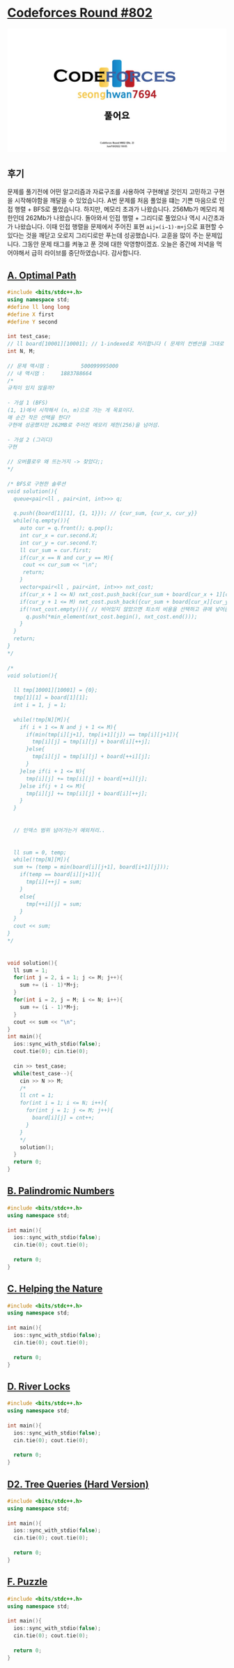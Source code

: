 # [Codeforces Round #802](https://codeforces.com/contest/1700)
<img src="./thumbnail.jpg" />

## 후기
문제를 풀기전에 어떤 알고리즘과 자료구조를 사용하여 구현해낼 것인지 고민하고 구현을 시작해야함을 깨달을 수 있었습니다. A번 문제를 처음 풀었을 떄는 기쁜 마음으로 인접 행렬 + BFS로 풀었습니다. 하지만, 메모리 초과가 나왔습니다. 256Mb가 메모리 제한인데 262Mb가 나왔습니다. 돌아와서 인접 행렬 + 그리디로 풀었으나 역시 시간초과가 나왔습니다. 이때 인접 행렬을 문제에서 주어진 표현 `aij=(i−1)⋅m+j`으로 표현할 수 있다는 것을 깨닫고 오로지 그리디로만 푸는데 성공했습니다. 교훈을 많이 주는 문제입니다. 그동안 문제 태그를 켜놓고 푼 것에 대한 악영향이겠죠. 오늘은 중간에 저녁을 먹어야해서 급히 라이브를 중단하였습니다. 감사합니다. <br>

## [A. Optimal Path](https://codeforces.com/contest/1700/problem/A)
```c++
#include <bits/stdc++.h>
using namespace std;
#define ll long long
#define X first
#define Y second
 
int test_case;
// ll board[10001][10001]; // 1-indexed로 처리합니다 ( 문제의 컨벤션을 그대로 )
int N, M;

// 문제 맥시멈 :          500099995000
// 내 맥시멈 :     1883788664
/*
규칙이 있지 않을까?
 
- 가설 1 (BFS)
(1, 1)에서 시작해서 (n, m)으로 가는 게 목표이다.
매 순간 작은 선택을 한다?
구현에 성공했지만 262MB로 주어진 메모리 제한(256)을 넘어섬.

- 가설 2 (그리디)
구현

// 오버플로우 왜 뜨는거지 -> 찾았다;;
*/

/* BFS로 구현한 솔루션
void solution(){
  queue<pair<ll , pair<int, int>>> q;
 
  q.push({board[1][1], {1, 1}}); // {cur_sum, {cur_x, cur_y}}
  while(!q.empty()){
    auto cur = q.front(); q.pop();
    int cur_x = cur.second.X;
    int cur_y = cur.second.Y;
    ll cur_sum = cur.first;
    if(cur_x == N and cur_y == M){
     cout << cur_sum << "\n";
     return;
    }
    vector<pair<ll , pair<int, int>>> nxt_cost;
    if(cur_x + 1 <= N) nxt_cost.push_back({cur_sum + board[cur_x + 1][cur_y],{cur_x + 1, cur_y}});
    if(cur_y + 1 <= M) nxt_cost.push_back({cur_sum + board[cur_x][cur_y + 1], {cur_x, cur_y + 1}});
    if(!nxt_cost.empty()){ // 비어있지 않았으면 최소의 비용을 선택하고 큐에 넣어줌
      q.push(*min_element(nxt_cost.begin(), nxt_cost.end()));
    }
  }
  return;
}
*/

/*
void solution(){
  
  ll tmp[10001][10001] = {0};
  tmp[1][1] = board[1][1];
  int i = 1, j = 1;
    
  while(!tmp[N][M]){
    if( i + 1 <= N and j + 1 <= M){
      if(min(tmp[i][j+1], tmp[i+1][j]) == tmp[i][j+1]){
        tmp[i][j] = tmp[i][j] + board[i][++j]; 
      }else{
        tmp[i][j] = tmp[i][j] + board[++i][j];
      }
    }else if(i + 1 <= N){
      tmp[i][j] += tmp[i][j] + board[++i][j];
    }else if(j + 1 <= M){
      tmp[i][j] += tmp[i][j] + board[i][++j];
    }
  }
  

  // 인덱스 범위 넘어가는거 예외처리..

  
  ll sum = 0, temp;
  while(!tmp[N][M]){
  sum += (temp = min(board[i][j+1], board[i+1][j]));
    if(temp == board[i][j+1]){
      tmp[i][++j] = sum;
    }
    else{
      tmp[++i][j] = sum;
    }
  }
  cout << sum;
}
*/


void solution(){
  ll sum = 1;
  for(int j = 2, i = 1; j <= M; j++){
    sum += (i - 1)*M+j;
  }
  for(int i = 2, j = M; i <= N; i++){
    sum += (i - 1)*M+j;
  }
  cout << sum << "\n";
}
int main(){
  ios::sync_with_stdio(false);
  cout.tie(0); cin.tie(0);
 
  cin >> test_case;
  while(test_case--){
    cin >> N >> M;
    /*
    ll cnt = 1;
    for(int i = 1; i <= N; i++){
      for(int j = 1; j <= M; j++){
        board[i][j] = cnt++;
      }
    }
    */
    solution();
  }
  return 0;
}
```
## [B. Palindromic Numbers](https://codeforces.com/contest/1695/problem/B)
```c++
#include <bits/stdc++.h>
using namespace std;

int main(){
  ios::sync_with_stdio(false);
  cin.tie(0); cout.tie(0);

  return 0;
}
```
## [C. Helping the Nature](https://codeforces.com/contest/1695/problem/C)
```c++
#include <bits/stdc++.h>
using namespace std;

int main(){
  ios::sync_with_stdio(false);
  cin.tie(0); cout.tie(0);

  return 0;
}
```
## [D. River Locks](https://codeforces.com/contest/1700/problem/D)
```c++
#include <bits/stdc++.h>
using namespace std;

int main(){
  ios::sync_with_stdio(false);
  cin.tie(0); cout.tie(0);

  return 0;
}
```
## [D2. Tree Queries (Hard Version)](https://codeforces.com/contest/1700/problem/E)
```c++
#include <bits/stdc++.h>
using namespace std;

int main(){
  ios::sync_with_stdio(false);
  cin.tie(0); cout.tie(0);

  return 0;
}
```
## [F. Puzzle](https://codeforces.com/contest/1700/problem/F)
```c++
#include <bits/stdc++.h>
using namespace std;

int main(){
  ios::sync_with_stdio(false);
  cin.tie(0); cout.tie(0);

  return 0;
}
```







